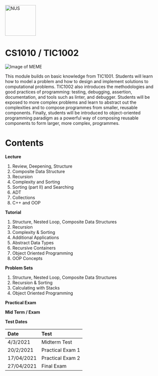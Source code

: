 
<img src="http://www.nus.edu.sg/images/default-source/identity-images/NUS_logo_full-vertical.jpg" alt="NUS" width="100"/>
<h1>CS1010 / TIC1002</h1>

![Image of MEME](https://i.imgur.com/tVTBYDQ.jpeg)

This module builds on basic knowledge from TIC1001. Students will learn how to model a problem and how to design and implement solutions to computational problems. TIC1002 also introduces the methodologies and good practices of programming: testing, debugging, assertion, documentation, and tools such as linter, and debugger. Students will be exposed to more complex problems and learn to abstract out the complexities and to compose programmes from smaller, reusable components. Finally, students will be introduced to object-oriented programming paradigm as a powerful way of composing reusable components to form larger, more complex, programmes.
<br>
# Contents

**Lecture**<br>
1. Review, Deepening, Structure<br>
2. Composite Data Structure<br>
3. Recursion<br>
4. Complexity and Sorting<br>
5. Sorting (part II) and Searching<br>
6. ADT<br>
7. Collections<br>
8. C++ and OOP<br>

**Tutorial**<br>
1. Structure, Nested Loop, Composite Data Structures <br>
2. Recursion<br>
3. Complexity & Sorting<br>
4. Additional Applications<br>
5. Abstract Data Types<br>
6. Recursive Containers<br>
7. Object Oriented Programming<br>
8. OOP Concepts<br>

**Problem Sets**<br>
1. Structure, Nested Loop, Composite Data Structures <br>
2. Recursion & Sorting<br>
3. Calculating with Stacks<br>
4. Object Oriented Programming<br>

**Practical Exam**<br>

**Mid Term / Exam**<br>

**Test Dates**<br>
<table>
  <thead>
    <tr>
      <th style="text-align: left">Date</th>
      <th style="text-align: left">Test</th>
    </tr>
  </thead>
  <tbody>
    <tr>
      <td style="text-align: left">4/3/2021</td>
      <td style="text-align: left">Midterm Test</td>
    </tr>
    <tr>
      <td style="text-align: left">20/2/2021</td>
      <td style="text-align: left">Practical Exam 1</td>
    </tr>
    <tr>
      <td style="text-align: left">17/04/2021</td>
      <td style="text-align: left">Practical Exam 2</td>
    </tr>
    <tr>
      <td style="text-align: left">27/04/2021</td>
      <td style="text-align: left">Final Exam</td>
    </tr>
  </tbody>
</table>
<br>